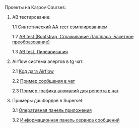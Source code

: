 Проекты на Karpov Courses:

1. AB тестирование:
   
   1.1 [Синтетический AA тест сэмплированием](https://github.com/maryginm/Karpov-Courses-Projects/blob/e9fc756dfa0a2fd5cd4f34032d51f6b8ff46ff8a/AB_tests/Task_1.ipynb)
   
   1.2 [AB test (Bootstrap, Сглаживание Лаплпаса, Бакетное преобразование)](https://github.com/maryginm/Karpov-Courses-Projects/blob/e9fc756dfa0a2fd5cd4f34032d51f6b8ff46ff8a/AB_tests/Task_2.ipynb)
   
   1.3 [AB test, Линеаризация](https://github.com/maryginm/Karpov-Courses-Projects/blob/e9fc756dfa0a2fd5cd4f34032d51f6b8ff46ff8a/AB_tests/Task_3.ipynb)

2. Airflow система алертов в tg чат:

   2.1 [Код дага Airflow](https://github.com/maryginm/Karpov-Courses-Projects/blob/e9fc756dfa0a2fd5cd4f34032d51f6b8ff46ff8a/AirFlow_%D0%A1%D0%B8%D1%81%D1%82%D0%B5%D0%BC%D0%B0%20%D0%B0%D0%BB%D0%B5%D1%80%D1%82%D0%BE%D0%B2/Alerts_system_mih_m_new.py)

   2.2 [Пример сообщения в чат](https://github.com/maryginm/Karpov-Courses-Projects/blob/e9fc756dfa0a2fd5cd4f34032d51f6b8ff46ff8a/AirFlow_%D0%A1%D0%B8%D1%81%D1%82%D0%B5%D0%BC%D0%B0%20%D0%B0%D0%BB%D0%B5%D1%80%D1%82%D0%BE%D0%B2/alert_graphics.jpg)

   2.3 [Пример графика аномалий для репорта в чат](https://github.com/maryginm/Karpov-Courses-Projects/blob/e9fc756dfa0a2fd5cd4f34032d51f6b8ff46ff8a/AirFlow_%D0%A1%D0%B8%D1%81%D1%82%D0%B5%D0%BC%D0%B0%20%D0%B0%D0%BB%D0%B5%D1%80%D1%82%D0%BE%D0%B2/alert_screen_1.png)

3. Примеры дашбордов в Superset:
   
   3.1 [Оперативная панель приложения](https://github.com/maryginm/Karpov-Courses-Projects/blob/e9fc756dfa0a2fd5cd4f34032d51f6b8ff46ff8a/Superset%20%D0%B4%D0%B0%D1%88%D0%B1%D0%BE%D1%80%D0%B4%D1%8B/%D0%98%D0%BD%D1%84%D0%BE%D1%80%D0%BC%D0%B0%D1%86%D0%B8%D0%BE%D0%BD%D0%BD%D1%8B%D0%B9%20%D0%BB%D0%B5%D0%BD%D1%82%D0%B0%20%D0%BD%D0%BE%D0%B2%D0%BE%D1%81%D1%82%D0%B5%D0%B9.jpg)

   3.2 [Информационная панель сервиса сообщений](https://github.com/maryginm/Karpov-Courses-Projects/blob/e9fc756dfa0a2fd5cd4f34032d51f6b8ff46ff8a/Superset%20%D0%B4%D0%B0%D1%88%D0%B1%D0%BE%D1%80%D0%B4%D1%8B/%D0%A1%D0%B5%D1%80%D0%B2%D0%B8%D1%81%20%D1%81%D0%BE%D0%BE%D0%B1%D1%89%D0%B5%D0%BD%D0%B8%D0%B9.jpg)
